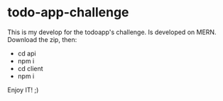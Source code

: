 # todo-app-challenge

This is my develop for the todoapp's challenge.
Is developed on MERN. Download the zip, then:
- cd api
- npm i
- cd client
- npm i

Enjoy IT! ;)
